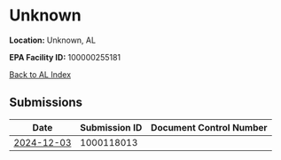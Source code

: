 # Unknown

**Location:** Unknown, AL

**EPA Facility ID:** 100000255181

[Back to AL Index](../../index.md)

## Submissions

| Date | Submission ID | Document Control Number |
|------|--------------|-------------------------|
| [2024-12-03](submissions/1000118013.md) | 1000118013 |  |
